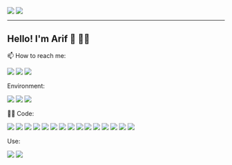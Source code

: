   <img align="center" src="https://github-readme-stats.vercel.app/api/top-langs/?username=arifBurakDemiray&count_private=true&show_icons=true&theme=github_dark&layout=compact&langs_count=10"/>  <img align="center" src="https://github-readme-stats.vercel.app/api?username=arifBurakDemiray&line_height=28&count_private=true&show_icons=true&include_all_commits=true&theme=github_dark"/>
 
 ---
 ## Hello! I'm Arif 👋 :biking_man:
 
 
📫 How to reach me:  

[![](https://img.shields.io/badge/-Arif%20Burak%20Demiray-informational?style=flat&logo=linkedin&logoColor=white&color=0077b5)](http://www.linkedin.com/in/arifBurakDemiray) 
[![](https://img.shields.io/badge/-demiray.dev-informational?style=flat&logo=firefox-browser&logoColor=white&color=062020)](https://demiray.dev) 
![](https://img.shields.io/badge/-info%40burakdemiray.tech-informational?style=flat&logo=mail.ru&logoColor=white&color=494949) 
<!--
- 🔭 I’m currently working on ...
- 🌱 I’m currently learning ...
- 👯 I’m looking to collaborate on ...
- 🤔 I’m looking for help with ...
- 💬 Ask me about ...
- 📫 How to reach me: ...
- 😄 Pronouns: ...
- ⚡ Fun fact: ...
**A little more about me...**

```javascript
const dan = {
  pronouns: 'he' | 'him',
  code: ['C#', 'Typescript', 'Javascript', 'HTML', 'CSS', 'C++', 'C'],
  frameworks: ['.net', '.net core', 'NodeJS'],
  platforms: ['Azure', 'AWS'],
  databases: ['SQL Server', 'mySQL'],
  devOps: ['Docker', 'Serverless'],
  tools: ['Jest', 'Cypress', 'Swagger'],
}
```-->
Environment:

![](https://img.shields.io/badge/AWS-informational?style=flat&logo=amazon-aws&logoColor=white&color=232F3E) ![](https://img.shields.io/badge/Vercel-informational?style=flat&logo=vercel&logoColor=white&color=000) ![](https://img.shields.io/badge/DigitalOcean-informational?style=flat&logo=digitalocean&logoColor=white&color=0080FF)

:man_technologist: Code: 

![](https://img.shields.io/badge/Code-Bash-informational?style=flat&logo=gnu-bash&logoColor=white&color=1F6FEB) ![](https://img.shields.io/badge/Code-C-informational?style=flat&logo=c&logoColor=white&color=1F6FEB) ![](https://img.shields.io/badge/Code-C++-informational?style=flat&logo=c%2B%2B&logoColor=white&color=1F6FEB) ![](https://img.shields.io/badge/Code-Python-informational?style=flat&logo=python&logoColor=white&color=1F6FEB) ![](https://img.shields.io/badge/Code-C%23-informational?style=flat&logo=c-sharp&logoColor=white&color=1F6FEB) ![](https://img.shields.io/badge/Code-.NET-informational?style=flat&color=1F6FEB) ![](https://img.shields.io/badge/Code-Java-informational?style=flat&logo=java&logoColor=white&color=1F6FEB) ![](https://img.shields.io/badge/Code-Spring-informational?style=flat&logo=spring&logoColor=white&color=1F6FEB) ![](https://img.shields.io/badge/Code-Boot-informational?style=flat&logo=spring-boot&logoColor=white&color=1F6FEB) ![](https://img.shields.io/badge/Code-Hibernate-informational?style=flat&logo=hibernate&logoColor=white&color=1F6FEB) ![](https://img.shields.io/badge/Code-JavaScript-informational?style=flat&logo=javascript&logoColor=white&color=1F6FEB) ![](https://img.shields.io/badge/Code-TypeScript-informational?style=flat&logo=typescript&logoColor=white&color=1F6FEB) ![](https://img.shields.io/badge/Code-React-informational?style=flat&logo=react&logoColor=white&color=1F6FEB) ![](https://img.shields.io/badge/Code-Vue-informational?style=flat&color=1F6FEB) ![](https://img.shields.io/badge/Code-Tailwind-informational?style=flat&logo=tailwind-css&logoColor=white&color=1F6FEB)

Use:

![](https://img.shields.io/badge/Swagger-informational?style=flat&logo=swagger&logoColor=white&color=85EA2D) ![](https://img.shields.io/badge/Postman-informational?style=flat&logo=postman&logoColor=white&color=FF6C37)
